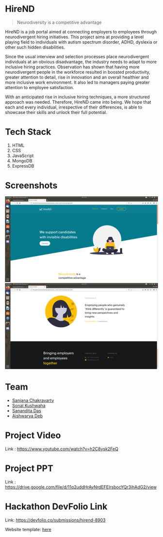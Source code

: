 # HireND

> Neurodiversity is a competitive advantage

HireND is a job portal aimed at connecting employers to employees through neurodivergent hiring initiatives. This project aims at providing a level playing field to individuals with autism spectrum disorder, ADHD, dyslexia or other such hidden disabilities.

Since the usual interview and selection processes place neurodivergent individuals at an obvious disadvantage, the industry needs to adapt to more inclusive hiring practices. Observation has shown that having more neurodivergent people in the workforce resulted in boosted productivity, greater attention to detail, rise in innovation and an overall healthier and more inclusive work environment. It also led to managers paying greater attention to employee satisfaction.

With an anticipated rise in inclusive hiring techniques, a more structured approach was needed. Therefore, HireND came into being. We hope that each and every individual, irrespective of their differences, is able to showcase their skills and unlock their full potential.

# Tech Stack
1. HTML
2. CSS
3. JavaScript
4. MongoDB
5. ExpressDB

# Screenshots
<img src="./readme-img/home.png"/>
<img src="./readme-img/index.png"/>

# Team

- [Sanjana Chakravarty](https://github.com/Sanjana00)
- [Sonal Kushwaha](https://github.com/sonalsk)
- [Sanandita Das](https://github.com/sanandita001)
- [Aishwarya Deb](https://github.com/Chibi-girl)

# Project Video
Link : https://www.youtube.com/watch?v=h2C8ysk2FeQ

# Project PPT
Link : https://drive.google.com/file/d/11q2uddHrAyNrdEFElrsbocYQr3ihAdG2/view

# Hackathon DevFolio Link
Link: https://devfolio.co/submissions/hirend-8903

Website template: [here](https://www.free-css.com/free-css-templates/page263/digital-trend)
